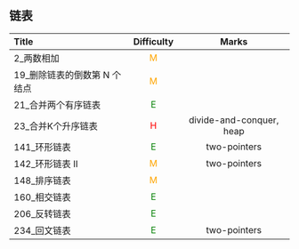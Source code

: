 ## 链表

| Title                        |         Difficulty          |          Marks           |
| :--------------------------- | :-------------------------: | :----------------------: |
| 2_两数相加                   | <font color=orange>M</font> |                          |
| 19_删除链表的倒数第 N 个结点 | <font color=orange>M</font> |                          |
| 21_合并两个有序链表          | <font color=green>E</font>  |
| 23_合并K个升序链表           |  <font color=red>H</font>   | divide-and-conquer, heap |
| 141_环形链表                 | <font color=green>E</font>  |       two-pointers       |
| 142_环形链表 II              | <font color=orange>M</font> |       two-pointers       |
| 148_排序链表                 | <font color=orange>M</font> |                          |
| 160_相交链表                 | <font color=green>E</font>  |                          |
| 206_反转链表                 | <font color=green>E</font>  |                          |
| 234_回文链表                 | <font color=green>E</font>  |       two-pointers       |